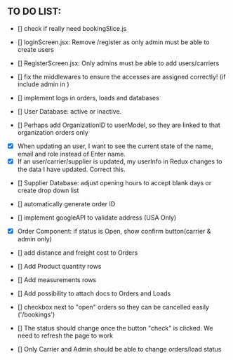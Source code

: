 ## TO DO LIST:

- [] check if really need bookingSlice.js

- [] loginScreen.jsx: Remove /register as only admin must be able to create users
- [] RegisterScreen.jsx: Only admins must be able to add users/carriers
- [] fix the middlewares to ensure the accesses are assigned correctly! (if include admin in )
- [] implement logs in orders, loads and databases

- [] User Database: active or inactive.
- [] Perhaps add OrganizationID to userModel, so they are linked to that organization orders only
- [x] When updating an user, I want to see the current state of the name, email and role instead of Enter name.
- [x] If an user/carrier/supplier is updated, my userInfo in Redux changes to the data I have updated. Correct this.

- [] Supplier Database: adjust opening hours to accept blank days or create drop down list

- [] automatically generate order ID
- [] implement googleAPI to validate address (USA Only)
- [x] Order Component: if status is Open, show confirm button(carrier & admin only)
- [] add distance and freight cost to Orders
- [] Add Product quantity rows
- [] Add measurements rows
- [] Add possibility to attach docs to Orders and Loads
- [] checkbox next to "open" orders so they can be cancelled easily ('/bookings')

- [] The status should change once the button "check" is clicked. We need to refresh the page to work
- [] Only Carrier and Admin should be able to change orders/load status
